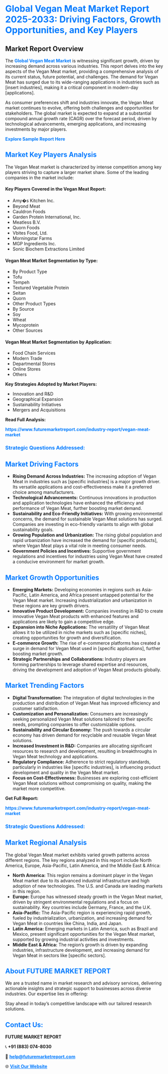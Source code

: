 <h1 style="color: #007BFF;">Global Vegan Meat Market Report 2025-2033: Driving Factors, Growth Opportunities, and Key Players</h1>

<section id="overview">
<h2>Market Report Overview</h2>
<p>The <a href="https://www.futuremarketreport.com/industry-report/vegan-meat-market" style="color: #007BFF; text-decoration: none;"><strong>Global Vegan Meat Market</strong></a> is witnessing significant growth, driven by increasing demand across various industries. This report delves into the key aspects of the Vegan Meat market, providing a comprehensive analysis of its current status, future potential, and challenges. The demand for Vegan Meat has surged due to its wide-ranging applications in industries such as [insert industries], making it a critical component in modern-day [applications].</p>
<p>As consumer preferences shift and industries innovate, the Vegan Meat market continues to evolve, offering both challenges and opportunities for stakeholders. The global market is expected to expand at a substantial compound annual growth rate (CAGR) over the forecast period, driven by technological advancements, emerging applications, and increasing investments by major players.</p>
</section>

<section id="overview">
<p><a href="https://www.futuremarketreport.com/request-sample/reportId=109717" style="color: #007BFF; text-decoration: none;"><strong>Explore Sample Report Here</strong></a></p>
</section>

<section id="key-players">
<h2 style="color: #007BFF;">Market Key Players Analysis</h2>
<p>The Vegan Meat market is characterized by intense competition among key players striving to capture a larger market share. Some of the leading companies in the market include:</p>
<h4>Key Players Covered in the Vegan Meat Report:</h4>
<ul><li>Amy�s Kitchen Inc.</li><li>Beyond Meat</li><li>Cauldron Foods</li><li>Garden Protein International, Inc.</li><li>Meatless B.V.</li><li>Quorn Foods</li><li>Vbites Food, Ltd.</li><li>Morningstar Farms</li><li>MGP Ingredients Inc.</li><li>Sonic Biochem Extractions Limited</li></ul>
<h4>Vegan Meat Market Segmentation by Type:</h4>
<ul><li>By Product Type</li><li>Tofu</li><li>Tempeh</li><li>Textured Vegetable Protein</li><li>Seitan</li><li>Quorn</li><li>Other Product Types</li><li>By Source</li><li>Soy</li><li>Wheat</li><li>Mycoprotein</li><li>Other Sources</li></ul>

<h4>Vegan Meat Market Segmentation by Application:</h4>
<ul><li>Food Chain Services</li><li>Modern Trade</li><li>Departmental Stores</li><li>Online Stores</li><li>Others</li></ul>
<p><strong>Key Strategies Adopted by Market Players:</strong></p>
<ul>
<li>Innovation and R&D</li>
<li>Geographical Expansion</li>
<li>Sustainability Initiatives</li>
<li>Mergers and Acquisitions</li>
</ul>
</section>

<section>
<p><strong>Read Full Analysis: </strong></p><a href="https://www.futuremarketreport.com/industry-report/vegan-meat-market" style="color: #007BFF; text-decoration: none;"><strong>https://www.futuremarketreport.com/industry-report/vegan-meat-market</strong></a>
<h3 style="color: #007BFF;">Strategic Questions Addressed:</h3>
</section>

<section id="driving-factors">
<h2 style="color: #007BFF;">Market Driving Factors</h2>
<ul>
<li><strong>Rising Demand Across Industries:</strong> The increasing adoption of Vegan Meat in industries such as [specific industries] is a major growth driver. Its versatile applications and cost-effectiveness make it a preferred choice among manufacturers.</li>
<li><strong>Technological Advancements:</strong> Continuous innovations in production and application technologies have enhanced the efficiency and performance of Vegan Meat, further boosting market demand.</li>
<li><strong>Sustainability and Eco-Friendly Initiatives:</strong> With growing environmental concerns, the demand for sustainable Vegan Meat solutions has surged. Companies are investing in eco-friendly variants to align with global sustainability goals.</li>
<li><strong>Growing Population and Urbanization:</strong> The rising global population and rapid urbanization have increased the demand for [specific products], where Vegan Meat plays a vital role in meeting consumer needs.</li>
<li><strong>Government Policies and Incentives:</strong> Supportive government regulations and incentives for industries using Vegan Meat have created a conducive environment for market growth.</li>
</ul>
</section>

<section id="growth-opportunities">
<h2 style="color: #007BFF;">Market Growth Opportunities</h2>
<ul>
<li><strong>Emerging Markets:</strong> Developing economies in regions such as Asia-Pacific, Latin America, and Africa present untapped potential for the Vegan Meat market. Increasing industrialization and urbanization in these regions are key growth drivers.</li>
<li><strong>Innovative Product Development:</strong> Companies investing in R&D to create innovative Vegan Meat products with enhanced features and applications are likely to gain a competitive edge.</li>
<li><strong>Expansion into Niche Applications:</strong> The versatility of Vegan Meat allows it to be utilized in niche markets such as [specific niches], creating opportunities for growth and diversification.</li>
<li><strong>E-commerce Growth:</strong> The rise of e-commerce platforms has created a surge in demand for Vegan Meat used in [specific applications], further boosting market growth.</li>
<li><strong>Strategic Partnerships and Collaborations:</strong> Industry players are forming partnerships to leverage shared expertise and resources, driving the development and adoption of Vegan Meat products globally.</li>
</ul>
</section>

<section id="trending-factors">
<h2 style="color: #007BFF;">Market Trending Factors</h2>
<ul>
<li><strong>Digital Transformation:</strong> The integration of digital technologies in the production and distribution of Vegan Meat has improved efficiency and customer satisfaction.</li>
<li><strong>Customization and Personalization:</strong> Consumers are increasingly seeking personalized Vegan Meat solutions tailored to their specific needs, prompting companies to offer customizable options.</li>
<li><strong>Sustainability and Circular Economy:</strong> The push towards a circular economy has driven demand for recyclable and reusable Vegan Meat solutions.</li>
<li><strong>Increased Investment in R&D:</strong> Companies are allocating significant resources to research and development, resulting in breakthroughs in Vegan Meat technology and applications.</li>
<li><strong>Regulatory Compliance:</strong> Adherence to strict regulatory standards, particularly in industries like [specific industries], is influencing product development and quality in the Vegan Meat market.</li>
<li><strong>Focus on Cost-Effectiveness:</strong> Businesses are exploring cost-efficient Vegan Meat solutions without compromising on quality, making the market more competitive.</li>
</ul>
</section>

<section>
<p><strong>Get Full Report: </strong></p><a href="https://www.futuremarketreport.com/industry-report/vegan-meat-market" style="color: #007BFF; text-decoration: none;"><strong>https://www.futuremarketreport.com/industry-report/vegan-meat-market</strong></a>
<h3 style="color: #007BFF;">Strategic Questions Addressed:</h3>
</section>


<section id="regional-analysis">
<h2 style="color: #007BFF;">Market Regional Analysis</h2>
<p>The global Vegan Meat market exhibits varied growth patterns across different regions. The key regions analyzed in this report include North America, Europe, Asia-Pacific, Latin America, and the Middle East & Africa:</p>
<ul>
<li><strong>North America:</strong> This region remains a dominant player in the Vegan Meat market due to its advanced industrial infrastructure and high adoption of new technologies. The U.S. and Canada are leading markets in this region.</li>
<li><strong>Europe:</strong> Europe has witnessed steady growth in the Vegan Meat market, driven by stringent environmental regulations and a focus on sustainability. Key countries include Germany, France, and the U.K.</li>
<li><strong>Asia-Pacific:</strong> The Asia-Pacific region is experiencing rapid growth, fueled by industrialization, urbanization, and increasing demand for Vegan Meat in countries like China, India, and Japan.</li>
<li><strong>Latin America:</strong> Emerging markets in Latin America, such as Brazil and Mexico, present significant opportunities for the Vegan Meat market, supported by growing industrial activities and investments.</li>
<li><strong>Middle East & Africa:</strong> The region’s growth is driven by expanding industries, infrastructure development, and increasing demand for Vegan Meat in sectors like [specific sectors].</li>
</ul>
</section>

<footer>
<h2 style="color: #007BFF;">About FUTURE MARKET REPORT</h2>
<p>We are a trusted name in market research and advisory services, delivering actionable insights and strategic support to businesses across diverse industries. Our expertise lies in offering:</p>

<p>Stay ahead in today’s competitive landscape with our tailored research solutions.</p>

<h2 style="color: #007BFF;">Contact Us:</h2>
<p><strong>FUTURE MARKET REPORT</strong></p>
<p>📞 <strong>+91 (883) 074-8030</strong></p>
<p>📧 <strong><a href="mailto:help@futuremarketreport.com" style="color: #007BFF;">help@futuremarketreport.com</a></strong></p>
<p>🌐 <strong><a href="https://www.futuremarketreport.com/" style="color: #007BFF;">Visit Our Website</a></strong></p>
</footer>